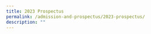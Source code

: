 ```yaml
---
title: 2023 Prospectus
permalink: /admission-and-prospectus/2023-prospectus/
description: ""
---
```

